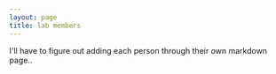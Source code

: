```yaml
---
layout: page
title: lab members
---
```


I'll have to figure out adding each person through their own markdown page..
